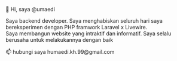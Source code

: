 👋 Hi, saya @umaedi
<p>Saya backend developer. Saya menghabiskan seluruh hari saya bereksperimen dengan PHP framwork Laravel x Livewire. <br>Saya membangun website yang intraktif dan informatif. Saya selalu berusaha untuk melakukannya dengan baik</p>
📫 hubungi saya humaedi.kh.99@gmail.com

<!---
umaedi/umaedi is a ✨ special ✨ repository because its `README.md` (this file) appears on your GitHub profile.
You can click the Preview link to take a look at your changes.
--->
